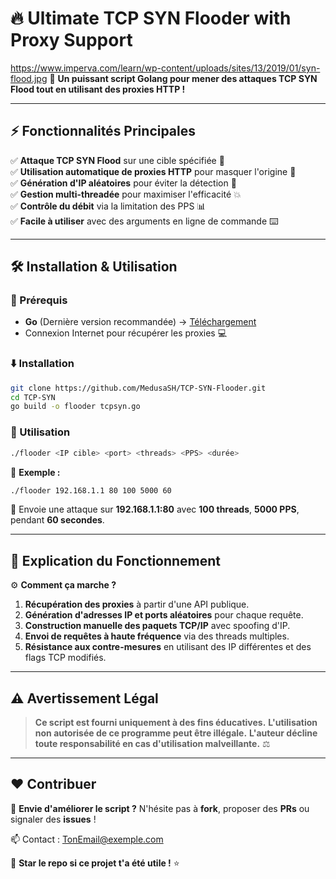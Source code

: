 # 🔥 Ultimate TCP SYN Flooder with Proxy Support

https://www.imperva.com/learn/wp-content/uploads/sites/13/2019/01/syn-flood.jpg
🚀 **Un puissant script Golang pour mener des attaques TCP SYN Flood tout en utilisant des proxies HTTP !**

---

## ⚡ Fonctionnalités Principales

✅ **Attaque TCP SYN Flood** sur une cible spécifiée 🎯  
✅ **Utilisation automatique de proxies HTTP** pour masquer l'origine 📡  
✅ **Génération d'IP aléatoires** pour éviter la détection 🚀  
✅ **Gestion multi-threadée** pour maximiser l'efficacité 💥  
✅ **Contrôle du débit** via la limitation des PPS 📊  
✅ **Facile à utiliser** avec des arguments en ligne de commande ⌨️  

---

## 🛠️ Installation & Utilisation

### 📌 Prérequis
- **Go** (Dernière version recommandée) → [Téléchargement](https://go.dev/dl/)
- Connexion Internet pour récupérer les proxies 💻

### ⬇️ Installation
```bash
git clone https://github.com/MedusaSH/TCP-SYN-Flooder.git
cd TCP-SYN
go build -o flooder tcpsyn.go
```

### 🚀 Utilisation
```bash
./flooder <IP cible> <port> <threads> <PPS> <durée>
```
📌 **Exemple :**
```bash
./flooder 192.168.1.1 80 100 5000 60
```
🔹 Envoie une attaque sur **192.168.1.1:80** avec **100 threads**, **5000 PPS**, pendant **60 secondes**.

---

## 🎯 Explication du Fonctionnement

⚙️ **Comment ça marche ?**
1. **Récupération des proxies** à partir d'une API publique.
2. **Génération d'adresses IP et ports aléatoires** pour chaque requête.
3. **Construction manuelle des paquets TCP/IP** avec spoofing d'IP.
4. **Envoi de requêtes à haute fréquence** via des threads multiples.
5. **Résistance aux contre-mesures** en utilisant des IP différentes et des flags TCP modifiés.

---

## ⚠️ Avertissement Légal
> **Ce script est fourni uniquement à des fins éducatives.**
> **L'utilisation non autorisée de ce programme peut être illégale.**
> **L'auteur décline toute responsabilité en cas d'utilisation malveillante.** ⚖️

---

## ❤️ Contribuer
👥 **Envie d'améliorer le script ?** N'hésite pas à **fork**, proposer des **PRs** ou signaler des **issues** !

📫 Contact : [TonEmail@exemple.com](mailto:medusa.cc.pro@gmail.com)

🚀 **Star le repo si ce projet t'a été utile !** ⭐

